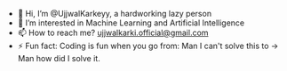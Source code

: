 - 👋 Hi, I’m @UjjwalKarkeyy, a hardworking lazy person
- 👀 I’m interested in Machine Learning and Artificial Intelligence
- 📫 How to reach me? ujjwalkarki.official@gmail.com
- ⚡ Fun fact: Coding is fun when you go from: Man I can't solve this to -> Man how did I solve it.

<!---
UjjwalKarkeyy/UjjwalKarkeyy is a ✨ special ✨ repository because its `README.md` (this file) appears on your GitHub profile.
You can click the Preview link to take a look at your changes.
--->
